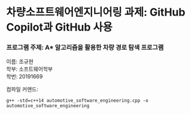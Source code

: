 # 차량소프트웨어엔지니어링 과제: GitHub Copilot과 GitHub 사용

### 프로그램 주제: A* 알고리즘을 활용한 차량 경로 탐색 프로그램

이름: 조규현</br>
학부: 소프트웨어학부</br>
학번: 20191669</br>

컴파일 커맨드:
```
g++ -std=c++14 automotive_software_engineering.cpp -o automotive_software_engineering
```

